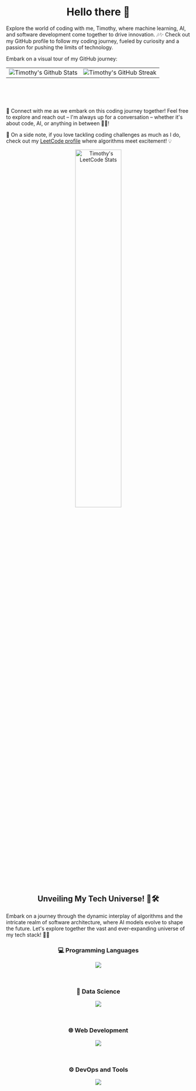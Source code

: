 <h1 align="center"> Hello there 👋</h1>


Explore the world of coding with me, Timothy, where machine learning, AI, and software development come together to drive innovation. 🎶✨ Check out my GitHub profile to follow my coding journey, fueled by curiosity and a passion for pushing the limits of technology.

Embark on a visual tour of my GitHub journey:

<table>
  <tr>
    <td><img src="https://github-readme-stats.vercel.app/api?username=timothy-geiger&show_icons=true&theme=tokyonight&hide_border=true&rank_icon=github" alt="Timothy's Github Stats" align="center" valign="middle"></td>
    <td><img src="https://github-readme-streak-stats.herokuapp.com/?user=timothy-geiger&theme=tokyonight&hide_border=true" align="center" valign="middle" alt="Timothy's GitHub Streak"></td>
  </tr>
</table>


<br>
<br>
<br>


🌟 Connect with me as we embark on this coding journey together! Feel free to explore and reach out – I'm always up for a conversation – whether it's about code, AI, or anything in between 🚀✨!  

🌟 On a side note, if you love tackling coding challenges as much as I do, check out my <a href="https://leetcode.com/TimothyGeiger/">LeetCode profile</a> where algorithms meet excitement! 💡

<p align="center" >
  <img align="center" src="https://stats.justsong.cn/api/leetcode/?username=TimothyGeiger&theme=tokyonight" alt="Timothy's LeetCode Stats" width="50%" />
</p>

<br>
<br>

<h2 align="center">Unveiling My Tech Universe! 🚀🛠️</h2>

Embark on a journey through the dynamic interplay of algorithms and the intricate realm of software architecture, where AI models evolve to shape the future. Let's explore together the vast and ever-expanding universe of my tech stack! 🌌✨


<h3 align="center">💻 Programming Languages</h3>

<p align="center">
  <a href="https://skillicons.dev">
    <img src="https://skillicons.dev/icons?i=cpp,clojure,java,js,py" />
  </a>
</p>

<br>

<h3 align="center">🧠 Data Science</h3>

<p align="center">
  <a href="https://skillicons.dev">
    <img src="https://skillicons.dev/icons?i=anaconda,sklearn,pytorch" />
  </a>
</p>

<br>

<h3 align="center">🌐 Web Development </h3>

<p align="center">
  <a href="https://skillicons.dev">
    <img src="https://skillicons.dev/icons?i=html,css,jquery,nodejs,react,angular,postman" />
  </a>
</p>

<br>

<h3 align="center">⚙️ DevOps and Tools</h3>

<p align="center">
  <a href="https://skillicons.dev">
    <img src="https://skillicons.dev/icons?i=git,github,gitlab,bash,cmake,docker,kubernetes,latex,linux,mongodb,redis,nginx,neovim,vscode,blender" />
  </a>
</p>
